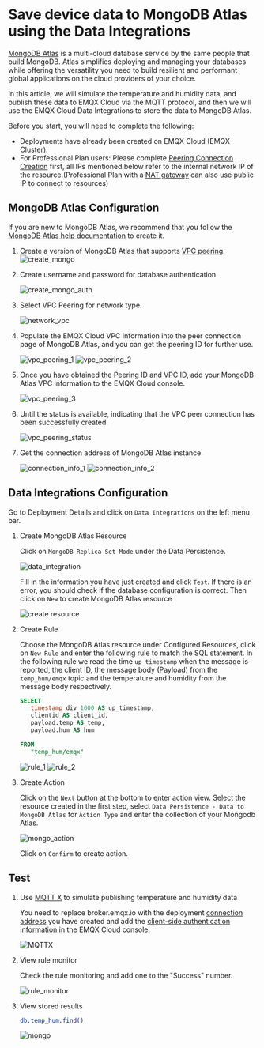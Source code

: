 # Save device data to MongoDB Atlas using the Data Integrations

[MongoDB Atlas](https://www.mongodb.com/docs/atlas/) is a multi-cloud database service by the same people that build MongoDB. Atlas simplifies deploying and managing your databases while offering the versatility you need to build resilient and performant global applications on the cloud providers of your choice.

In this article, we will simulate the temperature and humidity data, and publish these data to EMQX Cloud via the MQTT protocol, and then we will use the EMQX Cloud Data Integrations to store the data to MongoDB Atlas.

Before you start, you will need to complete the following:

- Deployments have already been created on EMQX Cloud (EMQX Cluster).
- For Professional Plan users: Please complete [Peering Connection Creation](../deployments/vpc_peering.md) first, all IPs mentioned below refer to the internal network IP of the resource.(Professional Plan with a [NAT gateway](../vas/nat-gateway.md) can also use public IP to connect to resources)

## MongoDB Atlas Configuration

If you are new to MongoDB Atlas, we recommend that you follow the [MongoDB Atlas help documentation](https://www.mongodb.com/docs/atlas/getting-started/) to create it.

1. Create a version of MongoDB Atlas that supports [VPC peering](https://www.mongodb.com/docs/atlas/security-vpc-peering/).
   ![create_mongo](./_assets/create_mongo.png)

2. Create username and password for database authentication.

   ![create_mongo_auth](./_assets/create_mongo_auth.png)

3. Select VPC Peering for network type.

   ![network_vpc](./_assets/network_vpc.png)

4. Populate the EMQX Cloud VPC information into the peer connection page of MongoDB Atlas, and you can get the peering ID for further use.

   ![vpc_peering_1](./_assets/vpc_peering_1.png)
   ![vpc_peering_2](./_assets/vpc_peering_2.png)

5. Once you have obtained the Peering ID and VPC ID, add your MongoDB Atlas VPC information to the EMQX Cloud console.

   ![vpc_peering_3](./_assets/vpc_peering_3.png)

6. Until the status is available, indicating that the VPC peer connection has been successfully created.

   ![vpc_peering_status](./_assets/vpc_peering_status.png)

7. Get the connection address of MongoDB Atlas instance.

   ![connection_info_1](./_assets/connection_info_1.png)
   ![connection_info_2](./_assets/connection_info_2.png)

## Data Integrations Configuration

Go to Deployment Details and click on `Data Integrations` on the left menu bar.

1. Create MongoDB Atlas Resource

   Click on `MongoDB Replica Set Mode` under the Data Persistence.

   ![data_integration](./_assets/data_integration_mongo.png)

   Fill in the information you have just created and click `Test`. If there is an error, you should check if the database configuration is correct. Then click on `New` to create MongoDB Atlas resource

   ![create resource](./_assets/mongo_create_resource.png)

2. Create Rule

   Choose the MongoDB Atlas resource under Configured Resources, click on `New Rule` and enter the following rule to match the SQL statement. In the following rule we read the time `up_timestamp` when the message is reported, the client ID, the message body (Payload) from the `temp_hum/emqx` topic and the temperature and humidity from the message body respectively.

   ```sql
   SELECT 
      timestamp div 1000 AS up_timestamp, 
      clientid AS client_id, 
      payload.temp AS temp, 
      payload.hum AS hum

   FROM
      "temp_hum/emqx"
   ```

   ![rule_1](./_assets/mongo_rule_1.png)
   ![rule_2](./_assets/mongo_rule_2.png)

3. Create Action

   Click on the `Next` button at the bottom to enter action view. Select the resource created in the first step, select `Data Persistence - Data to MongoDB Atlas` for `Action Type` and enter the collection of your Mongodb Atlas.

   ![mongo_action](./_assets/mongo_action.png)

   Click on `Confirm` to create action.

## Test

1. Use [MQTT X](https://mqttx.app/) to simulate publishing temperature and humidity data

   You need to replace broker.emqx.io with the deployment [connection address](../deployments/view_deployment.md) you have created and add the [client-side authentication information](../deployments/auth.md) in the EMQX Cloud console.

   ![MQTTX](./_assets/mongo_mqttx.png)

2. View rule monitor

   Check the rule monitoring and add one to the "Success" number.

   ![rule_monitor](./_assets/mongo_rule_monitor.png)

3. View stored results

   ```bash
   db.temp_hum.find()
   ```

   ![mongo](./_assets/mongo_result.png)
